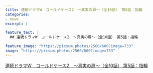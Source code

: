 ```yaml
---
title: 連続ドラマW　コールドケース2　～真実の扉～（全10話） 第5話：指輪
categories:
- news
excerpt: |

feature_text: |
  ## 連続ドラマW　コールドケース2　～真実の扉～（全10話） 第5話：指輪

feature_image: "https://picsum.photos/2560/600?image=733"
image: "https://picsum.photos/2560/600?image=733"
---
```


[連続ドラマW　コールドケース2　～真実の扉～（全10話） 第5話：指輪](https://www.necoweb.com/neco/program/detail.php?id=5095&)
